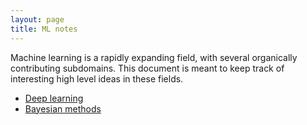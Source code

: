 ```yaml
---
layout: page
title: ML notes
---
```


<p class="message">
Machine learning is a rapidly expanding field, with several organically contributing subdomains. This document is meant to keep track of interesting high level ideas in these fields. 
</p>

- [Deep learning](/ml/deeplearning)
- [Bayesian methods](/ml/bayesianmethods)
